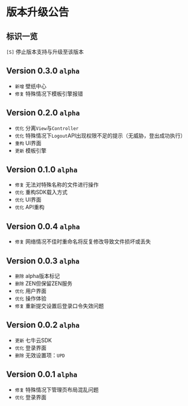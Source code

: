 # 版本升级公告

## 标识一览
`[S]` 停止版本支持与升级至该版本

## Version 0.3.0 `alpha`
- `新增` 壁纸中心
- `修复` 特殊情况下模板引擎报错

## Version 0.2.0 `alpha`
- `优化` 分离`View`与`Controller`
- `优化` 特殊情况下`Logout`API出现权限不足的提示（无威胁，登出成功执行）
- `重构` UI界面
- `更新` 模板引擎

## Version 0.1.0 `alpha`
- `修复` 无法对特殊名称的文件进行操作
- `优化` 重构SDK载入方式
- `优化` UI界面
- `优化` API重构

## Version 0.0.4 `alpha`
- `修复` 网络情况不佳时重命名将反复修改导致文件损坏或丢失

## Version 0.0.3 `alpha`
- `删除` alpha版本标记
- `删除` ZEN但保留ZEN服务
- `优化` 用户界面
- `优化` 操作体验
- `修复` 重新提交设置后登录口令失效问题

## Version 0.0.2 `alpha`
- `更新` 七牛云SDK
- `优化` 登录界面
- `删除` 无效设置项：`UPD`

## Version 0.0.1 `alpha`
- `修复` 特殊情况下管理页布局混乱问题
- `优化` 登录界面
